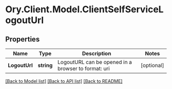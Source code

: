 # Ory.Client.Model.ClientSelfServiceLogoutUrl

## Properties

Name | Type | Description | Notes
------------ | ------------- | ------------- | -------------
**LogoutUrl** | **string** | LogoutURL can be opened in a browser to  format: uri | [optional] 

[[Back to Model list]](../README.md#documentation-for-models) [[Back to API list]](../README.md#documentation-for-api-endpoints) [[Back to README]](../README.md)

